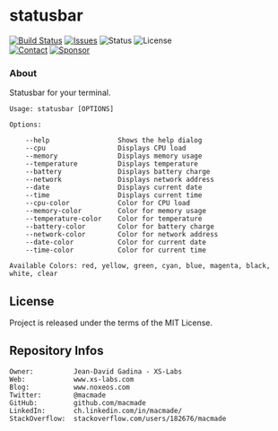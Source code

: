 statusbar
=========

[![Build Status](https://img.shields.io/github/actions/workflow/status/macmade/statusbar/ci-mac.yaml?label=macOS&logo=apple)](https://github.com/macmade/statusbar/actions/workflows/ci-mac.yaml)
[![Issues](http://img.shields.io/github/issues/macmade/statusbar.svg?logo=github)](https://github.com/macmade/statusbar/issues)
![Status](https://img.shields.io/badge/status-active-brightgreen.svg?logo=git)
![License](https://img.shields.io/badge/license-mit-brightgreen.svg?logo=open-source-initiative)  
[![Contact](https://img.shields.io/badge/follow-@macmade-blue.svg?logo=twitter&style=social)](https://twitter.com/macmade)
[![Sponsor](https://img.shields.io/badge/sponsor-macmade-pink.svg?logo=github-sponsors&style=social)](https://github.com/sponsors/macmade)

### About

Statusbar for your terminal.

```
Usage: statusbar [OPTIONS]

Options:

    --help                 Shows the help dialog
    --cpu                  Displays CPU load
    --memory               Displays memory usage
    --temperature          Displays temperature
    --battery              Displays battery charge
    --network              Displays network address
    --date                 Displays current date
    --time                 Displays current time
    --cpu-color            Color for CPU load
    --memory-color         Color for memory usage
    --temperature-color    Color for temperature
    --battery-color        Color for battery charge
    --network-color        Color for network address
    --date-color           Color for current date
    --time-color           Color for current time

Available Colors: red, yellow, green, cyan, blue, magenta, black, white, clear
```

License
-------

Project is released under the terms of the MIT License.

Repository Infos
----------------

    Owner:          Jean-David Gadina - XS-Labs
    Web:            www.xs-labs.com
    Blog:           www.noxeos.com
    Twitter:        @macmade
    GitHub:         github.com/macmade
    LinkedIn:       ch.linkedin.com/in/macmade/
    StackOverflow:  stackoverflow.com/users/182676/macmade
